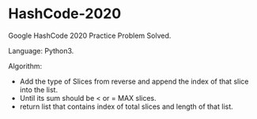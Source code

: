# HashCode-2020
Google HashCode 2020 Practice Problem Solved.

Language: Python3.

Algorithm:

- Add the type of Slices from reverse and append the index of that slice into the list.
- Until its sum should be < or = MAX slices.
- return list that contains index of total slices and length of that list.
